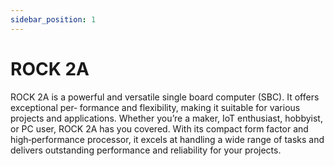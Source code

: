 ```yaml
---
sidebar_position: 1
---
```


# ROCK 2A

ROCK 2A is a powerful and versatile single board computer (SBC). It offers exceptional per‑
formance and flexibility, making it suitable for various projects and applications. Whether
you’re a maker, IoT enthusiast, hobbyist, or PC user, ROCK 2A has you covered. With its
compact form factor and high‑performance processor, it excels at handling a wide range of
tasks and delivers outstanding performance and reliability for your projects.

<DocCardList />
